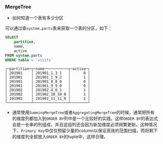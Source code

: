 ### MergeTree

* 如何知道一个表有多少分区

可以通过查`system.parts`表来获取一个表的分区，如下：

```sql
SELECT
    partition,
    name,
    active
FROM system.parts
WHERE table = 'visits'
```

```
┌─partition─┬─name───────────┬─active─┐
│ 201901    │ 201901_1_3_1   │      0 │
│ 201901    │ 201901_1_9_2   │      1 │
│ 201901    │ 201901_8_8_0   │      0 │
│ 201901    │ 201901_9_9_0   │      0 │
│ 201902    │ 201902_4_6_1   │      1 │
│ 201902    │ 201902_10_10_0 │      1 │
│ 201902    │ 201902_11_11_0 │      1 │
└───────────┴────────────────┴────────┘
```

* 通常使用`SummingMergeTree`或者`AggregatingMergeTree`的时候，通常把所有的维度列都加入到`ORDER BY`列中是一个比较好的实践。这样`ORDER BY`的表达式会是一长串的列组成，并且这组列还会因为新加维度必须频繁更新。这种情况下，`Primary Key`中仅仅预留少量的column以保证高效的范围扫描，而将剩下的维度列全部放入`ORDER BY`的tuple中，这样合理。